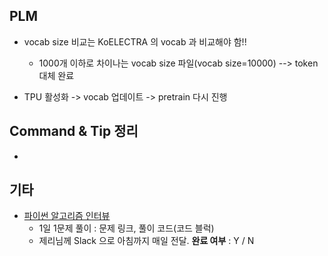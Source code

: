 ## PLM

- vocab size 비교는 KoELECTRA 의 vocab 과 비교해야 함!!
  - 1000개 이하로 차이나는 vocab size 파일(vocab size=10000) --> token 대체 완료


- TPU 활성화 -> vocab 업데이트 -> pretrain 다시 진행

## Command & Tip 정리

- 




## 기타

- [파이썬 알고리즘 인터뷰](https://github.com/onlybooks/algorithm-interview)
  - 1일 1문제 풀이 : 문제 링크, 풀이 코드(코드 블럭)
  - 제리님께 Slack 으로 아침까지 매일 전달. **완료 여부** : Y / N
